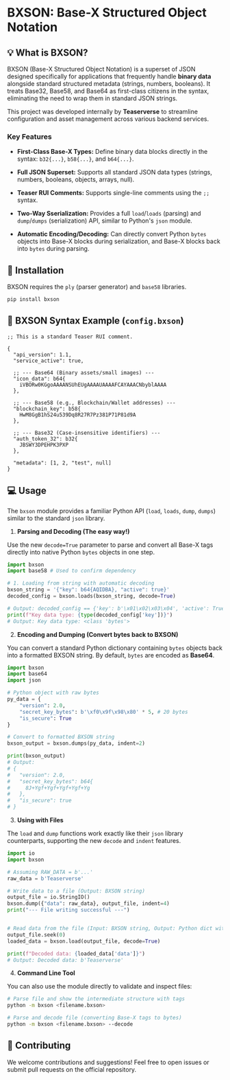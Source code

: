 # BXSON: Base-X Structured Object Notation

## 💡 What is BXSON?

BXSON (Base-X Structured Object Notation) is a superset of JSON designed specifically for applications that frequently handle **binary data** alongside standard structured metadata (strings, numbers, booleans). It treats Base32, Base58, and Base64 as first-class citizens in the syntax, eliminating the need to wrap them in standard JSON strings.

This project was developed internally by **Teaserverse** to streamline configuration and asset management across various backend services.

### Key Features

- **First-Class Base-X Types:** Define binary data blocks directly in the syntax: `b32{...}`, `b58{...}`, and `b64{...}`.

- **Full JSON Superset:** Supports all standard JSON data types (strings, numbers, booleans, objects, arrays, null).

- **Teaser RUI Comments:** Supports single-line comments using the `;;` syntax.

- **Two-Way Sserialization:** Provides a full `load`/`loads` (parsing) and `dump`/`dumps` (serialization) API, similar to Python's `json` module.

- **Automatic Encoding/Decoding:** Can directly convert Python `bytes` objects into Base-X blocks during serialization, and Base-X blocks back into `bytes` during parsing.

## 💾 Installation

BXSON requires the `ply` (parser generator) and `base58` libraries.
```bash
pip install bxson

```

## 📜 BXSON Syntax Example (`config.bxson`)
```bxson
;; This is a standard Teaser RUI comment.

{
  "api_version": 1.1,
  "service_active": true,

  ;; --- Base64 (Binary assets/small images) ---
  "icon_data": b64{
    iVBORw0KGgoAAAANSUhEUgAAAAUAAAAFCAYAAACNbyblAAAA
  },

  ;; --- Base58 (e.g., Blockchain/Wallet addresses) ---
  "blockchain_key": b58{
    HwM8GgB1hS24u539Dq8R27R7Pz381P71P81d9A
  },

  ;; --- Base32 (Case-insensitive identifiers) ---
  "auth_token_32": b32{
    JBSWY3DPEHPK3PXP
  },

  "metadata": [1, 2, "test", null]
}
```

## 💻 Usage

The `bxson` module provides a familiar Python API (`load`, `loads`, `dump`, `dumps`) similar to the standard `json` library.

1. **Parsing and Decoding (The easy way!)**

Use the new `decode=True` parameter to parse and convert all Base-X tags directly into native Python `bytes` objects in one step.
```python
import bxson
import base58 # Used to confirm dependency

# 1. Loading from string with automatic decoding
bxson_string = '{"key": b64{AQIDBA}, "active": true}'
decoded_config = bxson.loads(bxson_string, decode=True)

# Output: decoded_config == {'key': b'\x01\x02\x03\x04', 'active': True}
print(f"Key data type: {type(decoded_config['key'])}")
# Output: Key data type: <class 'bytes'>
```

2. **Encoding and Dumping (Convert bytes back to BXSON)**

You can convert a standard Python dictionary containing `bytes` objects back into a formatted BXSON string. By default, `bytes` are encoded as **Base64**.
```python
import bxson
import base64
import json

# Python object with raw bytes
py_data = {
    "version": 2.0,
    "secret_key_bytes": b'\xf0\x9f\x98\x80' * 5, # 20 bytes
    "is_secure": True
}

# Convert to formatted BXSON string
bxson_output = bxson.dumps(py_data, indent=2)

print(bxson_output)
# Output:
# {
#   "version": 2.0,
#   "secret_key_bytes": b64{
#     8J+Ygf+Ygf+Ygf+Ygf+Yg
#   },
#   "is_secure": true
# }
```

3. **Using with Files**

The `load` and `dump` functions work exactly like their `json` library counterparts, supporting the new `decode` and `indent` features.

```python
import io
import bxson

# Assuming RAW_DATA = b'...'
raw_data = b'Teaserverse'

# Write data to a file (Output: BXSON string)
output_file = io.StringIO()
bxson.dump({"data": raw_data}, output_file, indent=4)
print("--- File writing successful ---")


# Read data from the file (Input: BXSON string, Output: Python dict with bytes)
output_file.seek(0)
loaded_data = bxson.load(output_file, decode=True)

print(f"Decoded data: {loaded_data['data']}")
# Output: Decoded data: b'Teaserverse'
```

4. **Command Line Tool**

You can also use the module directly to validate and inspect files:
```bash
# Parse file and show the intermediate structure with tags
python -m bxson <filename.bxson>

# Parse and decode file (converting Base-X tags to bytes)
python -m bxson <filename.bxson> --decode
```

## 💖 Contributing

We welcome contributions and suggestions! Feel free to open issues or submit pull requests on the official repository.